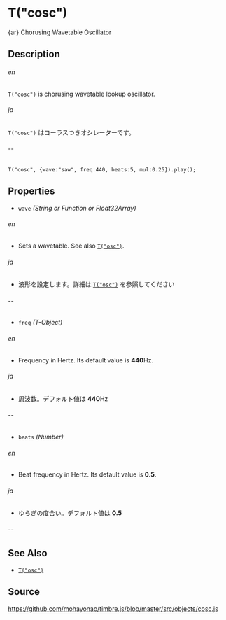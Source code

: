 T("cosc")
=========
{ar} Chorusing Wavetable Oscillator

## Description ##
###### en ######
`T("cosc")` is chorusing wavetable lookup oscillator.
###### ja ######
`T("cosc")` はコーラスつきオシレーターです。
###### -- ######

```timbre
T("cosc", {wave:"saw", freq:440, beats:5, mul:0.25}).play();
```

## Properties ##
- `wave` _(String or Function or Float32Array)_
###### en ######
  - Sets a wavetable. See also [`T("osc")`](./osc.html).
###### ja ######
  - 波形を設定します。詳細は [`T("osc")`](./osc.html) を参照してください
###### -- ######

- `freq` _(T-Object)_
###### en ######
  - Frequency in Hertz. Its default value is **440**Hz.
###### ja ######
  - 周波数。デフォルト値は **440**Hz
###### -- ######

- `beats` _(Number)_
###### en ######
  - Beat frequency in Hertz. Its default value is **0.5**.
###### ja ######
  - ゆらぎの度合い。デフォルト値は **0.5**
###### -- ######

## See Also ##
- [`T("osc")`](./osc.html)

## Source ##
https://github.com/mohayonao/timbre.js/blob/master/src/objects/cosc.js
